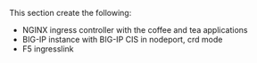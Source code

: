 This section create the following:
- NGINX ingress controller with the coffee and tea applications
- BIG-IP instance with BIG-IP CIS in nodeport, crd mode
- F5 ingresslink


